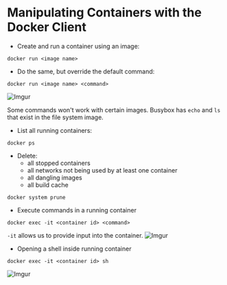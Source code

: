 # Manipulating Containers with the Docker Client

- Create and run a container using an image:
```
docker run <image name>
```
- Do the same, but override the default command:
```
docker run <image name> <command>
```
![Imgur](https://i.imgur.com/5iAit2r.png)

Some commands won't work with certain images. Busybox has `echo` and `ls` that exist in the file system image.

- List all running containers:
```
docker ps
```
- Delete:
  - all stopped containers
  - all networks not being used by at least one container
  - all dangling images
  - all build cache
```
docker system prune
```
- Execute commands in a running container
```
docker exec -it <container id> <command>
```

`-it` allows us to provide input into the container.
![Imgur](https://i.imgur.com/usSk1HO.png)

- Opening a shell inside running container
```
docker exec -it <container id> sh
```
![Imgur](https://i.imgur.com/wHM1bBD.png)


